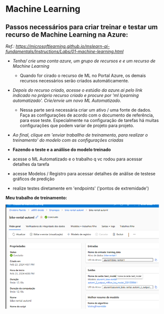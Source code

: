 # Machine Learning

## Passos necessários para criar treinar e testar um recurso de Machine Learning na Azure:

_Ref.: https://microsoftlearning.github.io/mslearn-ai-fundamentals/Instructions/Labs/01-machine-learning.html_

  - _Tenha/ crie uma conta azure, um grupo de recursos e e um recurso de Machine Learning_
    - Quando for cirado o recurso de ML no Portal Azure, os demais recursos necessários serão criados automáticamente.
  - _Depois do recurso criado, acesse o estúdio da azure.ai pelo link indicado no próprio recurso criado e procure por 'ml lçearning automatizado'. Crie/envie um novo ML Automatizado._
    - Nessa parte será necessária criar um ativo / uma fonte de dados. Faça as configurações de acordo com o documento de referência, para esse teste. Especialmente na configuração de tarefas há muitas configurações que podem variar de projeto para projeto.
  
  - _Ao final, clique em 'enviar traballho de treinamento, para realizar o treinamento' do modelo com as configurações criadas_

  - **Fazendo o teste e a análiise do modelo treinado**

  - acesse o ML Automatizado e o trabalho q vc rodou para acessar detalhes da tarefa

  - acesse Modelos / Registro para acessar  detalhes de anãlise de testese gráficos de predição

  - realize testes diretamente em 'endpoints' ('pontos de extremidade')


  
  
  
  **Meu trabalho de treinamento:**

  ![alt text](image.png)






